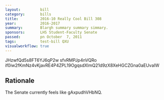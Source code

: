 ```yaml
---
layout:         bill
category:       bills
title:          2016-10 Really Cool Bill 308
year:           2016-2017
summary:        Blargh summary summary simmary.
sponsors:       LHS Student-Faculty Senate
passed:         pn October  7, 2011
tags:           test-bill QXU
visualworkflow: true
---
```



JHzwfQd5s8FT6YJ6qP2w sfvRMPJp4nVQRo if0iw2fKmNz4vKjavRE4P4ZPL19OgqsdXlmQ21d9zX8XeHGCZGna0aEUvaIW 




Rationale
---------
The Senate currently feels like gAxpudhVHbNQ.
